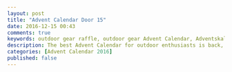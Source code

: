 ```yaml
---
layout: post
title: "Advent Calendar Door 15"
date: 2016-12-15 00:43
comments: true
keywords: outdoor gear raffle, outdoor gear Advent Calendar, Adventskalender
description: The best Advent Calendar for outdoor enthusiasts is back, full of great prizes which will enhance your adventures and make them more ultralight & fun!
categories: [Advent Calendar 2016]
published: false
---
```





<!-- more -->